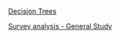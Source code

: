 [Decision Trees](https://alarionov.github.io/articles/20160717-decision-trees/decision-trees.html)

[Survey analysis - General Study](https://alarionov.github.io/articles/20160904-survey-analysis/20160904-survey-analysis.html)
